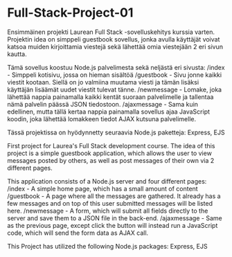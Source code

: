 # Full-Stack-Project-01
Ensimmäinen projekti Laurean Full Stack -sovelluskehitys kurssia varten.
Projektin idea on simppeli guestbook sovellus, jonka avulla käyttäjät voivat katsoa muiden kirjoittamia viestejä sekä lähettää omia viestejään 2 eri sivun kautta.

Tämä sovellus koostuu Node.js palvelimesta sekä neljästä eri sivusta:
/index - Simppeli kotisivu, jossa on hieman sisältöä
/guestbook - Sivu jonne kaikki viestit kootaan. Siellä on jo valmiina muutama viesti ja tämän lisäksi käyttäjän lisäämät uudet viestit tulevat tänne.
/newmessage - Lomake, joka lähettää nappia painamalla kaikki kentät suoraan palvelimelle ja tallentaa nämä palvelin päässä JSON tiedostoon.
/ajaxmessage - Sama kuin edellinen, mutta tällä kertaa nappia painamalla sovellus ajaa JavaScript koodin, joka lähettää lomakkeen tiedot AJAX kutsuna palvelimelle.

Tässä projektissa on hyödynnetty seuraavia Node.js paketteja: Express, EJS



First project for Laurea's Full Stack development course.
The idea of this project is a simple guestbook application, which allows the user to view messages posted by others, as well as post messages of their own via 2 different pages.

This application consists of a Node.js server and four different pages:
/index - A simple home page, which has a small amount of content
/guestbook - A page where all the messages are gathered. It already has a few messages and on top of this user submitted messages will be listed here.
/newmessage - A form, which will submit all fields directly to the server and save them to a JSON file in the back-end.
/ajaxmessage - Same as the previous page, except click the button will instead run a JavaScript code, which will send the form data as AJAX call.

This Project has utilized the following Node.js packages: Express, EJS
